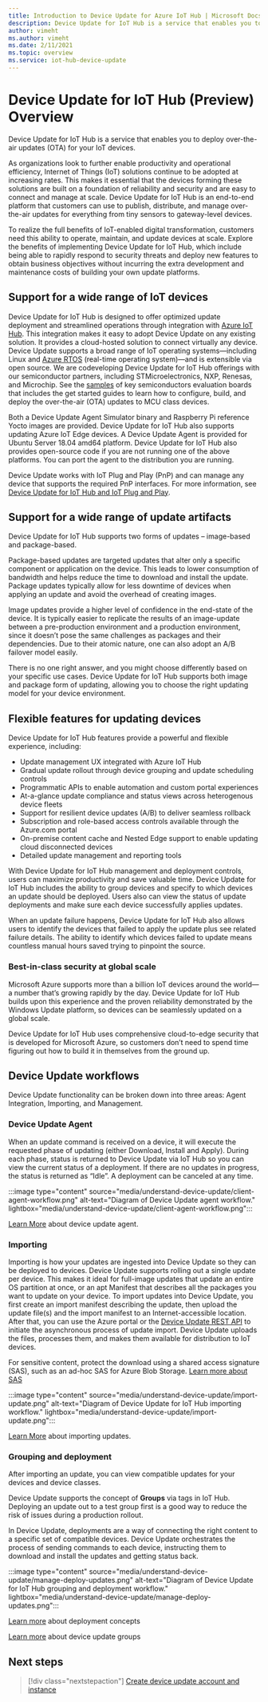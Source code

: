 ```yaml
---
title: Introduction to Device Update for Azure IoT Hub | Microsoft Docs
description: Device Update for IoT Hub is a service that enables you to deploy over-the-air updates (OTA) for your IoT devices.
author: vimeht
ms.author: vimeht
ms.date: 2/11/2021
ms.topic: overview
ms.service: iot-hub-device-update
---
```


# Device Update for IoT Hub (Preview) Overview

Device Update for IoT Hub is a service that enables you to deploy over-the-air updates (OTA) for your IoT devices.

As organizations look to further enable productivity and operational efficiency, Internet of Things (IoT) solutions continue to be adopted at increasing rates. This makes it essential that the devices forming these solutions are built on a foundation of reliability and security and are easy to connect and manage at scale. Device Update for IoT Hub is an end-to-end platform that customers can use to publish, distribute, and manage over-the-air updates for everything from tiny sensors to gateway-level devices. 

To realize the full benefits of IoT-enabled digital transformation, customers need this ability to operate, maintain, and update devices at scale. Explore the benefits of implementing Device Update for IoT Hub, which include being able to rapidly respond to security threats and deploy new features to obtain business objectives without incurring the extra development and maintenance costs of building your own update platforms.

## Support for a wide range of IoT devices


Device Update for IoT Hub is designed to offer optimized update deployment and streamlined operations through integration with [Azure IoT Hub](https://azure.microsoft.com/en-us/services/iot-hub/). This integration makes it easy to adopt Device Update on any existing solution. It provides a cloud-hosted solution to connect virtually any device. Device Update supports a broad range of IoT operating systems—including Linux and [Azure RTOS](https://azure.microsoft.com/en-us/services/rtos/) (real-time operating system)—and is extensible via open source. We are codeveloping Device Update for IoT Hub offerings with our semiconductor partners, including STMicroelectronics, NXP, Renesas, and Microchip. See the [samples](https://github.com/azure-rtos/samples/tree/PublicPreview/ADU) of key semiconductors evaluation boards that includes the get started guides to learn how to configure, build, and deploy the over-the-air (OTA) updates to MCU class devices. 

Both a Device Update Agent Simulator binary and Raspberry Pi reference Yocto images are provided.
Device Update for IoT Hub also supports updating Azure IoT Edge devices. A Device Update Agent is provided for Ubuntu Server 18.04 amd64
platform. Device Update for IoT Hub also provides open-source code if you are not
running one of the above platforms. You can port the agent to the distribution you
are running.

Device Update works with IoT Plug and Play (PnP) and can manage any device that supports
the required PnP interfaces. For more information, see [Device Update for IoT Hub and
IoT Plug and Play](device-update-plug-and-play.md).

## Support for a wide range of update artifacts

Device Update for IoT Hub supports two forms of updates – image-based
and package-based.

Package-based updates are targeted updates that alter only a specific component
or application on the device. This leads to lower consumption of
bandwidth and helps reduce the time to download and install the update. Package
updates typically allow for less downtime of devices when applying an update and
avoid the overhead of creating images.

Image updates provide a higher level of confidence in the end-state
of the device. It is typically easier to replicate the results of an
image-update between a pre-production environment and a production environment,
since it doesn’t pose the same challenges as packages and their dependencies.
Due to their atomic nature, one can also adopt an A/B failover model easily.

There is no one right answer, and you might choose differently based on
your specific use cases. Device Update for IoT Hub supports both image and package
form of updating, allowing you to choose the right updating model
for your device environment.

## Flexible features for updating devices

Device Update for IoT Hub features provide a powerful and flexible experience, including:

* Update management UX integrated with Azure IoT Hub
* Gradual update rollout through device grouping and update scheduling controls
* Programmatic APIs to enable automation and custom portal experiences
* At-a-glance update compliance and status views across heterogenous device fleets
* Support for resilient device updates (A/B) to deliver seamless rollback
* Subscription and role-based access controls available through the Azure.com portal
* On-premise content cache and Nested Edge support to enable updating cloud disconnected devices
* Detailed update management and reporting tools 

With Device Update for IoT Hub management and deployment controls, users can maximize productivity and save valuable time. Device Update for IoT Hub includes the ability to group devices and specify
to which devices an update should be deployed. Users also can view the status of update deployments and make sure each device successfully applies updates.

When an update failure happens, Device Update for IoT Hub also allows users to identify the devices that failed to apply the update plus see related failure details. The ability to identify which devices failed to update means countless manual hours saved trying to pinpoint the source.

### Best-in-class security at global scale

Microsoft Azure supports more than a billion IoT devices around the world—a number that’s growing rapidly by the day. Device Update for IoT Hub builds upon this experience and the proven reliability demonstrated by the Windows Update platform, so devices can be seamlessly updated on a global scale.

Device Update for IoT Hub uses comprehensive cloud-to-edge security that is developed for Microsoft Azure, so customers don’t need to spend time figuring out how to build it in themselves from the ground up.


## Device Update workflows

Device Update functionality can be broken down into three areas: Agent Integration,
Importing, and Management.

### Device Update Agent

When an update command is received on a device, it will execute the requested
phase of updating (either Download, Install and Apply). During each phase,
status is returned to Device Update via IoT Hub so you can view the current status of a
deployment. If there are no updates in progress, the status is returned as “Idle”. A deployment can be canceled at any time.

:::image type="content" source="media/understand-device-update/client-agent-workflow.png" alt-text="Diagram of Device Update agent workflow." lightbox="media/understand-device-update/client-agent-workflow.png":::

[Learn More](device-update-agent-overview.md) about device update agent. 

### Importing

Importing is how your updates are ingested into Device Update so they can be deployed to devices. Device Update supports rolling out a single update per device. This makes it ideal for
full-image updates that update an entire OS partition at once, or an apt Manifest that describes all the packages you want to update
on your device. To import updates into Device Update, you first create an import manifest 
describing the update, then upload the update file(s) and the import 
manifest to an Internet-accessible location. After that, you can use the Azure portal or the [Device Update
REST API](https://docs.microsoft.com/rest/api/deviceupdate/) to initiate the asynchronous process of update import. Device Update uploads the files, processes
them, and makes them available for distribution to IoT devices.

For sensitive content, protect the download using a shared access signature (SAS), such as an ad-hoc SAS for Azure Blob Storage. [Learn more about
SAS](../storage/common/storage-sas-overview.md)

:::image type="content" source="media/understand-device-update/import-update.png" alt-text="Diagram of Device Update for IoT Hub importing workflow." lightbox="media/understand-device-update/import-update.png":::

[Learn More](import-concepts.md) about importing updates. 

### Grouping and deployment

After importing an update, you can view compatible updates for your devices and device
classes.

Device Update supports the concept of **Groups** via tags in IoT Hub. Deploying an update
out to a test group first is a good way to reduce the risk of issues during a
production rollout.

In Device Update, deployments are a way of connecting the
right content to a specific set of compatible devices. Device Update orchestrates the
process of sending commands to each device, instructing them to download and
install the updates and getting status back.

:::image type="content" source="media/understand-device-update/manage-deploy-updates.png" alt-text="Diagram of Device Update for IoT Hub grouping and deployment workflow." lightbox="media/understand-device-update/manage-deploy-updates.png":::

[Learn more](device-update-compliance.md) about deployment concepts

[Learn more](device-update-groups.md) about device update groups


## Next steps

> [!div class="nextstepaction"]
> [Create device update account and instance](create-device-update-account.md)